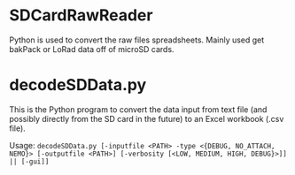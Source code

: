 # SDCardRawReader
Python is used to convert the raw files spreadsheets. Mainly used get bakPack or LoRad data off of microSD cards.

# decodeSDData.py
This is the Python program to convert the data input from text file (and possibly directly from the SD card in the future) to an Excel workbook (.csv file).

Usage: ```decodeSDData.py [-inputfile <PATH> -type <{DEBUG, NO_ATTACH, NEMO}> [-outputfile <PATH>] [-verbosity [<LOW, MEDIUM, HIGH, DEBUG}>]] || [-gui]] ```

